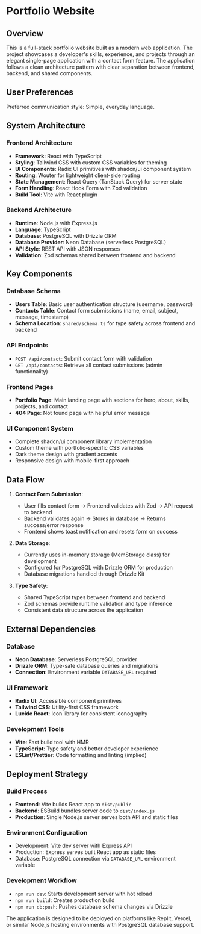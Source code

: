 # Portfolio Website

## Overview

This is a full-stack portfolio website built as a modern web application. The project showcases a developer's skills, experience, and projects through an elegant single-page application with a contact form feature. The application follows a clean architecture pattern with clear separation between frontend, backend, and shared components.

## User Preferences

Preferred communication style: Simple, everyday language.

## System Architecture

### Frontend Architecture
- **Framework**: React with TypeScript
- **Styling**: Tailwind CSS with custom CSS variables for theming
- **UI Components**: Radix UI primitives with shadcn/ui component system
- **Routing**: Wouter for lightweight client-side routing
- **State Management**: React Query (TanStack Query) for server state
- **Form Handling**: React Hook Form with Zod validation
- **Build Tool**: Vite with React plugin

### Backend Architecture
- **Runtime**: Node.js with Express.js
- **Language**: TypeScript
- **Database**: PostgreSQL with Drizzle ORM
- **Database Provider**: Neon Database (serverless PostgreSQL)
- **API Style**: REST API with JSON responses
- **Validation**: Zod schemas shared between frontend and backend

## Key Components

### Database Schema
- **Users Table**: Basic user authentication structure (username, password)
- **Contacts Table**: Contact form submissions (name, email, subject, message, timestamp)
- **Schema Location**: `shared/schema.ts` for type safety across frontend and backend

### API Endpoints
- `POST /api/contact`: Submit contact form with validation
- `GET /api/contacts`: Retrieve all contact submissions (admin functionality)

### Frontend Pages
- **Portfolio Page**: Main landing page with sections for hero, about, skills, projects, and contact
- **404 Page**: Not found page with helpful error message

### UI Component System
- Complete shadcn/ui component library implementation
- Custom theme with portfolio-specific CSS variables
- Dark theme design with gradient accents
- Responsive design with mobile-first approach

## Data Flow

1. **Contact Form Submission**:
   - User fills contact form → Frontend validates with Zod → API request to backend
   - Backend validates again → Stores in database → Returns success/error response
   - Frontend shows toast notification and resets form on success

2. **Data Storage**:
   - Currently uses in-memory storage (MemStorage class) for development
   - Configured for PostgreSQL with Drizzle ORM for production
   - Database migrations handled through Drizzle Kit

3. **Type Safety**:
   - Shared TypeScript types between frontend and backend
   - Zod schemas provide runtime validation and type inference
   - Consistent data structure across the application

## External Dependencies

### Database
- **Neon Database**: Serverless PostgreSQL provider
- **Drizzle ORM**: Type-safe database queries and migrations
- **Connection**: Environment variable `DATABASE_URL` required

### UI Framework
- **Radix UI**: Accessible component primitives
- **Tailwind CSS**: Utility-first CSS framework
- **Lucide React**: Icon library for consistent iconography

### Development Tools
- **Vite**: Fast build tool with HMR
- **TypeScript**: Type safety and better developer experience
- **ESLint/Prettier**: Code formatting and linting (implied)

## Deployment Strategy

### Build Process
- **Frontend**: Vite builds React app to `dist/public`
- **Backend**: ESBuild bundles server code to `dist/index.js`
- **Production**: Single Node.js server serves both API and static files

### Environment Configuration
- Development: Vite dev server with Express API
- Production: Express serves built React app as static files
- Database: PostgreSQL connection via `DATABASE_URL` environment variable

### Development Workflow
- `npm run dev`: Starts development server with hot reload
- `npm run build`: Creates production build
- `npm run db:push`: Pushes database schema changes via Drizzle

The application is designed to be deployed on platforms like Replit, Vercel, or similar Node.js hosting environments with PostgreSQL database support.